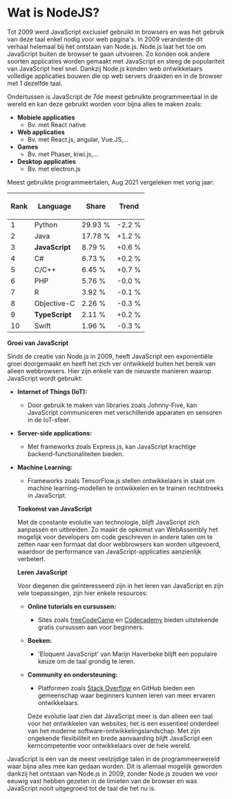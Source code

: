 # Wat is NodeJS?

Tot 2009 werd JavaScript exclusief gebruikt in browsers en was het gebruik van deze taal enkel nodig voor web pagina's. In 2009 veranderde dit verhaal helemaal bij het ontstaan van Node.js. Node.js laat het toe om JavaScript buiten de browser te gaan uitvoeren. Zo konden ook andere soorten applicaties worden gemaakt met JavaScript en steeg de populariteit van JavaScript heel snel. Dankzij Node.js konden web ontwikkelaars volledige applicaties bouwen die op web servers draaiden en in de browser met 1 dezelfde taal.

Ondertussen is JavaScript de 7de meest gebruikte programmeertaal in de wereld en kan deze gebruikt worden voor bijna alles te maken zoals:

* **Mobiele applicaties**
  * Bv. met React native
* **Web applicaties**
  * Bv. met React.js, angular, Vue.JS,...
* **Games**
  * Bv. met Phaser, kiwi.js,...
* **Desktop applicaties**
  * Bv. met electron.js

Meest gebruikte programmeertalen, Aug 2021 vergeleken met vorig jaar:

| <p>Rank<br></p> | Language       | Share   | Trend  |
| --------------- | -------------- | ------- | ------ |
| 1               | Python         | 29.93 % | -2.2 % |
| 2               | Java           | 17.78 % | +1.2 % |
| 3               | **JavaScript** | 8.79 %  | +0.6 % |
| 4               | C#             | 6.73 %  | +0.2 % |
| 5               | C/C++          | 6.45 %  | +0.7 % |
| 6               | PHP            | 5.76 %  | -0.0 % |
| 7               | R              | 3.92 %  | -0.1 % |
| 8               | Objective-C    | 2.26 %  | -0.3 % |
| 9               | **TypeScript** | 2.11 %  | +0.2 % |
| 10              | Swift          | 1.96 %  | -0.3 % |

**Groei van JavaScript**

Sinds de creatie van Node.js in 2009, heeft JavaScript een exponentiële groei doorgemaakt en heeft het zich ver ontwikkeld buiten het bereik van alleen webbrowsers. Hier zijn enkele van de nieuwste manieren waarop JavaScript wordt gebruikt:

* **Internet of Things (IoT):**
  * Door gebruik te maken van libraries zoals Johnny-Five, kan JavaScript communiceren met verschillende apparaten en sensoren in de IoT-sfeer.
* **Server-side applications:**
  * Met frameworks zoals Express.js, kan JavaScript krachtige backend-functionaliteiten bieden.
*   **Machine Learning:**

    * Frameworks zoals TensorFlow.js stellen ontwikkelaars in staat om machine learning-modellen te ontwikkelen en te trainen rechtstreeks in JavaScript.

    **Toekomst van JavaScript**

    Met de constante evolutie van technologie, blijft JavaScript zich aanpassen en uitbreiden. Zo maakt de opkomst van WebAssembly het mogelijk voor developers om code geschreven in andere talen om te zetten naar een formaat dat door webbrowsers kan worden uitgevoerd, waardoor de performance van JavaScript-applicaties aanzienlijk verbetert.

    **Leren JavaScript**

    Voor diegenen die geïnteresseerd zijn in het leren van JavaScript en zijn vele toepassingen, zijn hier enkele resources:

    * **Online tutorials en cursussen:**
      * Sites zoals [freeCodeCamp](https://www.freecodecamp.org/) en [Codecademy](https://www.codecademy.com/) bieden uitstekende gratis cursussen aan voor beginners.
    * **Boeken:**
      * 'Eloquent JavaScript' van Marijn Haverbeke blijft een populaire keuze om de taal grondig te leren.
    *   **Community en ondersteuning:**

        * Platformen zoals [Stack Overflow](https://stackoverflow.com/) en GitHub bieden een gemeenschap waar beginners kunnen leren van meer ervaren ontwikkelaars.

        Deze evolutie laat zien dat JavaScript meer is dan alleen een taal voor het ontwikkelen van websites; het is een essentieel onderdeel van het moderne software-ontwikkelingslandschap. Met zijn ongekende flexibiliteit en brede aanvaarding blijft JavaScript een kerncompetentie voor ontwikkelaars over de hele wereld.

JavaScript is een van de meest veelzijdige talen in de programmeerwereld waar bijna alles mee kan gedaan worden. Dit is allemaal mogelijk geworden dankzij het ontstaan van Node.js in 2009, zonder Node.js zouden we voor eeuwig vast hebben gezeten in de limieten van de browser en was JavaScript nooit uitgegroeid tot de taal die het nu is.
